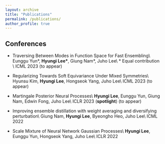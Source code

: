 ```yaml
---
layout: archive
title: "Publications"
permalink: /publications/
author_profile: true
---
```



## Conferences
- Traversing Between Modes in Function Space for Fast Ensembling\\
Eunggu Yun\*, **Hyungi Lee\***, Giung Nam\*, Juho Lee\\
\* Equal contribution \\
ICML 2023 (to appear)

- Regularizing Towards Soft Equivariance Under Mixed Symmetries\\
Hyunsu Kim, **Hyungi Lee**, Hongseok Yang, Juho Lee\\
ICML 2023 (to appear)

- Martingale Posterior Neural Processes\\
**Hyungi Lee**, Eunggu Yun, Giung Nam, Edwin Fong, Juho Lee\\
ICLR 2023 (**spotlight**) (to appear)

- Improving ensemble distillation with weight averaging and diversifying perturbation\\
Giung Nam, **Hyungi Lee**, Byeongho Heo, Juho Lee\\
ICML 2022 

- Scale Mixture of Neural Network Gaussian Processes\\
**Hyungi Lee**, Eunggu Yun, Hongseok Yang, Juho Lee\\
ICLR 2022